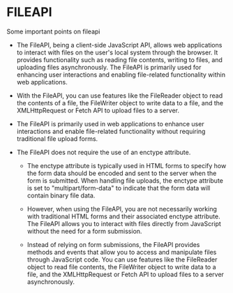 # FILEAPI

Some important points on fileapi

- The FileAPI, being a client-side JavaScript API, allows web applications to interact with files on the user's local system through the browser. It provides functionality such as reading file contents, writing to files, and uploading files asynchronously. The FileAPI is primarily used for enhancing user interactions and enabling file-related functionality within web applications.

- With the FileAPI, you can use features like the FileReader object to read the contents of a file, the FileWriter object to write data to a file, and the XMLHttpRequest or Fetch API to upload files to a server.

- The FileAPI is primarily used in web applications to enhance user interactions and enable file-related functionality without requiring traditional file upload forms.

- The FileAPI does not require the use of an enctype attribute.
  - The enctype attribute is typically used in HTML forms to specify how the form data should be encoded and sent to the server when the form is submitted. When handling file uploads, the enctype attribute is set to "multipart/form-data" to indicate that the form data will contain binary file data.

  - However, when using the FileAPI, you are not necessarily working with traditional HTML forms and their associated enctype attribute. The FileAPI allows you to interact with files directly from JavaScript without the need for a form submission.

  - Instead of relying on form submissions, the FileAPI provides methods and events that allow you to access and manipulate files through JavaScript code. You can use features like the FileReader object to read file contents, the FileWriter object to write data to a file, and the XMLHttpRequest or Fetch API to upload files to a server asynchronously.
